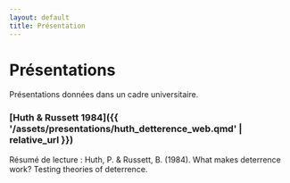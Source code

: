 ```yaml
---
layout: default
title: Présentation
---
```


# Présentations

Présentations données dans un cadre universitaire.

### [Huth & Russett 1984]({{ '/assets/presentations/huth_detterence_web.qmd' | relative_url }})

Résumé de lecture : Huth, P. & Russett, B. (1984). What makes deterrence work? Testing theories of deterrence.
